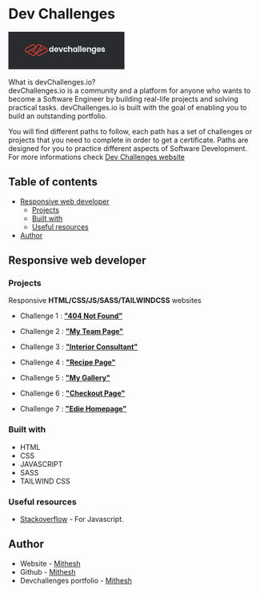 # Dev Challenges

![](logo-dev-challenges.png)

What is devChallenges.io?<BR>
devChallenges.io is a community and a platform for anyone who wants to become a Software Engineer by building real-life projects and solving practical tasks. devChallenges.io is built with the goal of enabling you to build an outstanding portfolio.

You will find different paths to follow, each path has a set of challenges or projects that you need to complete in order to get a certificate. Paths are designed for you to practice different aspects of Software Development.<br> For more informations check [Dev Challenges website](https://devchallenges.io/)


## Table of contents

- [Responsive web developer](#responsive-web-developer)
  - [Projects](#projects)
  - [Built with](#built-with)
  - [Useful resources](#useful-resources)
- [Author](#author)


## Responsive web developer
### Projects 

Responsive **HTML/CSS/JS/SASS/TAILWINDCSS** websites

- Challenge 1 : [**"404 Not Found"**](https://github.com/Mithesh14/Dev-challenges/tree/main/404-not-found)

- Challenge 2 : [**"My Team Page"**](https://github.com/Mithesh14/Dev-challenges/tree/main/my-team-page)

- Challenge 3 : [**"Interior Consultant"**](https://github.com/Mithesh14/Dev-challenges/tree/main/Interior-consultant)

- Challenge 4 : [**"Recipe Page"**](https://github.com/Mithesh14/Dev-challenges/tree/main/Recipe-page)

- Challenge 5 : [**"My Gallery"**](https://github.com/Mithesh14/Dev-challenges/tree/main/My-Gallery)

- Challenge 6 : [**"Checkout Page"**](https://github.com/Mithesh14/Dev-challenges/tree/main/Checkout-page)
 
- Challenge 7 : [**"Edie Homepage"**](https://github.com/Mithesh14/Dev-challenges/tree/main/Edie-homepage)

### Built with

- HTML
- CSS
- JAVASCRIPT
- SASS
- TAILWIND CSS

### Useful resources

- [Stackoverflow](https://stackoverflow.com/) - For Javascript.


## Author

- Website - [Mithesh](https://mithesh14.netlify.app/)
- Github -  [Mithesh](https://github.com/Mithesh14)
- Devchallenges portfolio - [Mithesh](https://devchallenges.io/portfolio/Mithesh14)

